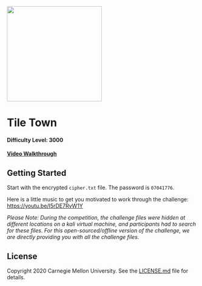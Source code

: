<img src="../../../../logo.png" height="250px">

# Tile Town
#### Difficulty Level: 3000
#### <a href="https://www.youtube.com/watch?v=tDSN-OUGg8s&list=PLSNlEg26NNpyjtUujhwW16SkJbuE9Pppe&index=38">Video Walkthrough</a>

## Getting Started

Start with the encrypted `cipher.txt` file. The password is `07041776`.

Here is a little music to get you motivated to work through the challenge: https://youtu.be/I5rDE7RvW1Y 

*Please Note: During the competition, the challenge files were hidden at different locations on a kali virtual machine, and participants had to search for these files. For this open-sourced/offline version of the challenge, we are directly providing you with all the challenge files.*

## License
Copyright 2020 Carnegie Mellon University. See the [LICENSE.md](../../LICENSE.md) file for details.
